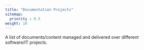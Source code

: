 ```yaml
---
title: "Documentation Projects"
sitemap:
  priority : 0.5
weight: 10
---
```

<p>A list of documents/content managed and delivered over different software/IT projects.</p>
